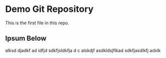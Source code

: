 # Demo Git Repository

This is the first file in this repo.

## Ipsum Below

alksd djadkf ad idfjd sdkfjsldkfja d c alskdjf asdkldsjflkad  sdkfjasdlkfj adslk